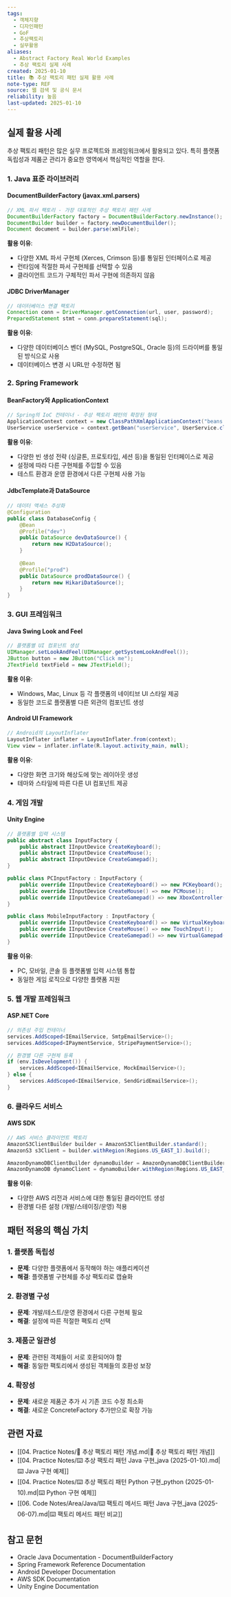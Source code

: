```yaml
---
tags:
  - 객체지향
  - 디자인패턴
  - GoF
  - 추상팩토리
  - 실무활용
aliases:
  - Abstract Factory Real World Examples
  - 추상 팩토리 실제 사례
created: 2025-01-10
title: 📚 추상 팩토리 패턴 실제 활용 사례
note-type: REF
source: 웹 검색 및 공식 문서
reliability: 높음
last-updated: 2025-01-10
---
```


## 실제 활용 사례

추상 팩토리 패턴은 많은 실무 프로젝트와 프레임워크에서 활용되고 있다. 특히 플랫폼 독립성과 제품군 관리가 중요한 영역에서 핵심적인 역할을 한다.

### 1. Java 표준 라이브러리

#### DocumentBuilderFactory (javax.xml.parsers)
```java
// XML 파서 팩토리 - 가장 대표적인 추상 팩토리 패턴 사례
DocumentBuilderFactory factory = DocumentBuilderFactory.newInstance();
DocumentBuilder builder = factory.newDocumentBuilder();
Document document = builder.parse(xmlFile);
```

**활용 이유**:
- 다양한 XML 파서 구현체 (Xerces, Crimson 등)를 통일된 인터페이스로 제공
- 런타임에 적절한 파서 구현체를 선택할 수 있음
- 클라이언트 코드가 구체적인 파서 구현에 의존하지 않음

#### JDBC DriverManager
```java
// 데이터베이스 연결 팩토리
Connection conn = DriverManager.getConnection(url, user, password);
PreparedStatement stmt = conn.prepareStatement(sql);
```

**활용 이유**:
- 다양한 데이터베이스 벤더 (MySQL, PostgreSQL, Oracle 등)의 드라이버를 통일된 방식으로 사용
- 데이터베이스 변경 시 URL만 수정하면 됨

### 2. Spring Framework

#### BeanFactory와 ApplicationContext
```java
// Spring의 IoC 컨테이너 - 추상 팩토리 패턴의 확장된 형태
ApplicationContext context = new ClassPathXmlApplicationContext("beans.xml");
UserService userService = context.getBean("userService", UserService.class);
```

**활용 이유**:
- 다양한 빈 생성 전략 (싱글톤, 프로토타입, 세션 등)을 통일된 인터페이스로 제공
- 설정에 따라 다른 구현체를 주입할 수 있음
- 테스트 환경과 운영 환경에서 다른 구현체 사용 가능

#### JdbcTemplate과 DataSource
```java
// 데이터 액세스 추상화
@Configuration
public class DatabaseConfig {
    @Bean
    @Profile("dev")
    public DataSource devDataSource() {
        return new H2DataSource();
    }
    
    @Bean
    @Profile("prod")
    public DataSource prodDataSource() {
        return new HikariDataSource();
    }
}
```

### 3. GUI 프레임워크

#### Java Swing Look and Feel
```java
// 플랫폼별 UI 컴포넌트 생성
UIManager.setLookAndFeel(UIManager.getSystemLookAndFeel());
JButton button = new JButton("Click me");
JTextField textField = new JTextField();
```

**활용 이유**:
- Windows, Mac, Linux 등 각 플랫폼의 네이티브 UI 스타일 제공
- 동일한 코드로 플랫폼별 다른 외관의 컴포넌트 생성

#### Android UI Framework
```java
// Android의 LayoutInflater
LayoutInflater inflater = LayoutInflater.from(context);
View view = inflater.inflate(R.layout.activity_main, null);
```

**활용 이유**:
- 다양한 화면 크기와 해상도에 맞는 레이아웃 생성
- 테마와 스타일에 따른 다른 UI 컴포넌트 제공

### 4. 게임 개발

#### Unity Engine
```csharp
// 플랫폼별 입력 시스템
public abstract class InputFactory {
    public abstract IInputDevice CreateKeyboard();
    public abstract IInputDevice CreateMouse();
    public abstract IInputDevice CreateGamepad();
}

public class PCInputFactory : InputFactory {
    public override IInputDevice CreateKeyboard() => new PCKeyboard();
    public override IInputDevice CreateMouse() => new PCMouse();
    public override IInputDevice CreateGamepad() => new XboxController();
}

public class MobileInputFactory : InputFactory {
    public override IInputDevice CreateKeyboard() => new VirtualKeyboard();
    public override IInputDevice CreateMouse() => new TouchInput();
    public override IInputDevice CreateGamepad() => new VirtualGamepad();
}
```

**활용 이유**:
- PC, 모바일, 콘솔 등 플랫폼별 입력 시스템 통합
- 동일한 게임 로직으로 다양한 플랫폼 지원

### 5. 웹 개발 프레임워크

#### ASP.NET Core
```csharp
// 의존성 주입 컨테이너
services.AddScoped<IEmailService, SmtpEmailService>();
services.AddScoped<IPaymentService, StripePaymentService>();

// 환경별 다른 구현체 등록
if (env.IsDevelopment()) {
    services.AddScoped<IEmailService, MockEmailService>();
} else {
    services.AddScoped<IEmailService, SendGridEmailService>();
}
```

### 6. 클라우드 서비스

#### AWS SDK
```java
// AWS 서비스 클라이언트 팩토리
AmazonS3ClientBuilder builder = AmazonS3ClientBuilder.standard();
AmazonS3 s3Client = builder.withRegion(Regions.US_EAST_1).build();

AmazonDynamoDBClientBuilder dynamoBuilder = AmazonDynamoDBClientBuilder.standard();
AmazonDynamoDB dynamoClient = dynamoBuilder.withRegion(Regions.US_EAST_1).build();
```

**활용 이유**:
- 다양한 AWS 리전과 서비스에 대한 통일된 클라이언트 생성
- 환경별 다른 설정 (개발/스테이징/운영) 적용

## 패턴 적용의 핵심 가치

### 1. 플랫폼 독립성
- **문제**: 다양한 플랫폼에서 동작해야 하는 애플리케이션
- **해결**: 플랫폼별 구현체를 추상 팩토리로 캡슐화

### 2. 환경별 구성
- **문제**: 개발/테스트/운영 환경에서 다른 구현체 필요
- **해결**: 설정에 따른 적절한 팩토리 선택

### 3. 제품군 일관성
- **문제**: 관련된 객체들이 서로 호환되어야 함
- **해결**: 동일한 팩토리에서 생성된 객체들의 호환성 보장

### 4. 확장성
- **문제**: 새로운 제품군 추가 시 기존 코드 수정 최소화
- **해결**: 새로운 ConcreteFactory 추가만으로 확장 가능

## 관련 자료

- [[04. Practice Notes/📝 추상 팩토리 패턴 개념.md|📝 추상 팩토리 패턴 개념]]
- [[04. Practice Notes/⌨️ 추상 팩토리 패턴 Java 구현_java (2025-01-10).md|⌨️ Java 구현 예제]]
- [[04. Practice Notes/⌨️ 추상 팩토리 패턴 Python 구현_python (2025-01-10).md|⌨️ Python 구현 예제]]
- [[06. Code Notes/Area/Java/⌨️ 팩토리 메서드 패턴 Java 구현_java (2025-06-07).md|⌨️ 팩토리 메서드 패턴 비교]]

## 참고 문헌

- Oracle Java Documentation - DocumentBuilderFactory
- Spring Framework Reference Documentation
- Android Developer Documentation
- AWS SDK Documentation
- Unity Engine Documentation 
